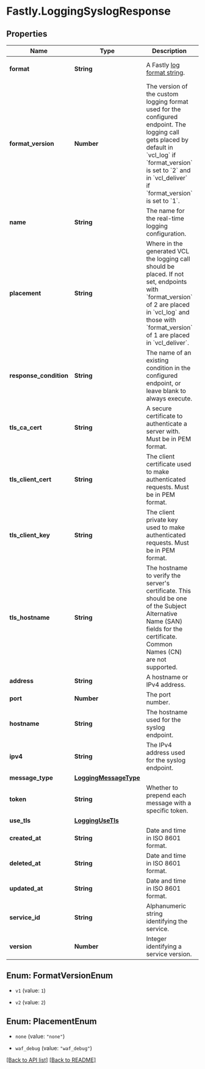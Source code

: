 # Fastly.LoggingSyslogResponse

## Properties

Name | Type | Description | Notes
------------ | ------------- | ------------- | -------------
**format** | **String** | A Fastly [log format string](https://docs.fastly.com/en/guides/custom-log-formats). | [optional] [default to &#39;%h %l %u %t &quot;%r&quot; %&amp;gt;s %b&#39;]
**format_version** | **Number** | The version of the custom logging format used for the configured endpoint. The logging call gets placed by default in &#x60;vcl_log&#x60; if &#x60;format_version&#x60; is set to &#x60;2&#x60; and in &#x60;vcl_deliver&#x60; if &#x60;format_version&#x60; is set to &#x60;1&#x60;.   | [optional] [default to FormatVersionEnum.v2]
**name** | **String** | The name for the real-time logging configuration. | [optional] 
**placement** | **String** | Where in the generated VCL the logging call should be placed. If not set, endpoints with &#x60;format_version&#x60; of 2 are placed in &#x60;vcl_log&#x60; and those with &#x60;format_version&#x60; of 1 are placed in &#x60;vcl_deliver&#x60;.  | [optional] 
**response_condition** | **String** | The name of an existing condition in the configured endpoint, or leave blank to always execute. | [optional] 
**tls_ca_cert** | **String** | A secure certificate to authenticate a server with. Must be in PEM format. | [optional] [default to &#39;null&#39;]
**tls_client_cert** | **String** | The client certificate used to make authenticated requests. Must be in PEM format. | [optional] [default to &#39;null&#39;]
**tls_client_key** | **String** | The client private key used to make authenticated requests. Must be in PEM format. | [optional] [default to &#39;null&#39;]
**tls_hostname** | **String** | The hostname to verify the server&#39;s certificate. This should be one of the Subject Alternative Name (SAN) fields for the certificate. Common Names (CN) are not supported. | [optional] [default to &#39;null&#39;]
**address** | **String** | A hostname or IPv4 address. | [optional] 
**port** | **Number** | The port number. | [optional] [default to 514]
**hostname** | **String** | The hostname used for the syslog endpoint. | [optional] 
**ipv4** | **String** | The IPv4 address used for the syslog endpoint. | [optional] 
**message_type** | [**LoggingMessageType**](LoggingMessageType.md) |  | [optional] 
**token** | **String** | Whether to prepend each message with a specific token. | [optional] [default to &#39;null&#39;]
**use_tls** | [**LoggingUseTls**](LoggingUseTls.md) |  | [optional] 
**created_at** | **String** | Date and time in ISO 8601 format. | [optional] [readonly] 
**deleted_at** | **String** | Date and time in ISO 8601 format. | [optional] [readonly] 
**updated_at** | **String** | Date and time in ISO 8601 format. | [optional] [readonly] 
**service_id** | **String** | Alphanumeric string identifying the service. | [optional] [readonly] 
**version** | **Number** | Integer identifying a service version. | [optional] [readonly] 



## Enum: FormatVersionEnum


* `v1` (value: `1`)

* `v2` (value: `2`)





## Enum: PlacementEnum


* `none` (value: `"none"`)

* `waf_debug` (value: `"waf_debug"`)





[[Back to API list]](../../README.md#endpoints) [[Back to README]](../../README.md)
